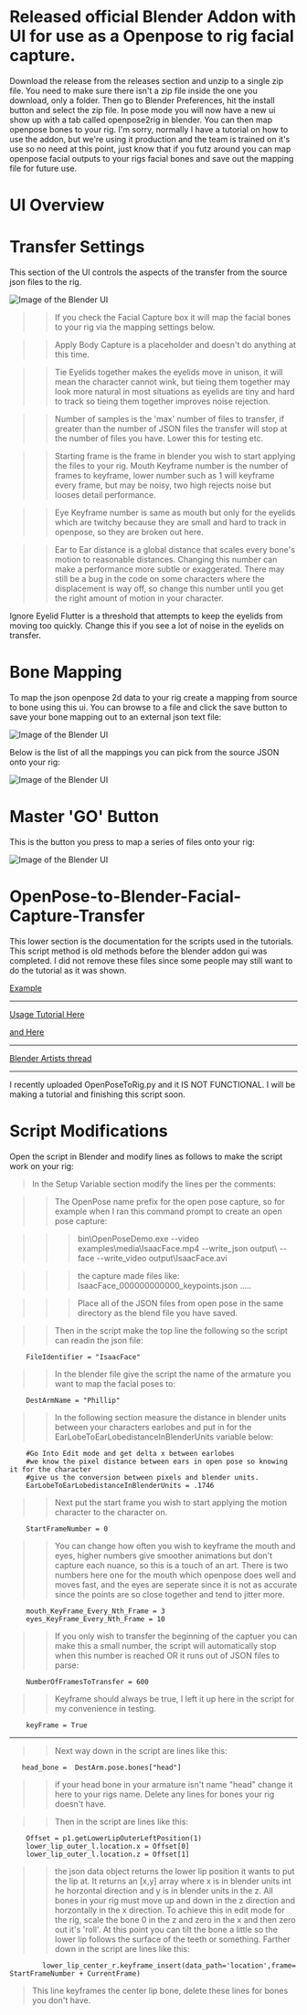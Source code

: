 # Released official Blender Addon with UI for use as a Openpose to rig facial capture.
Download the release from the releases section and unzip to a single zip file.  You need to make sure there isn't a zip file inside the one you download, only a folder.  Then go to Blender Preferences, hit the install button and select the zip file.  In pose mode you will now have a new ui show up with a tab called openpose2rig in blender.  You can then map openpose bones to your rig.   I'm sorry, normally I have a tutorial on how to use the addon, but we're using it production and the team is trained on it's use so no need at this point, just know that if you futz around you can map openpose facial outputs to your rigs facial bones and save out the mapping file for future use.

# UI Overview
# Transfer Settings
This section of the UI controls the aspects of the transfer from the source json files to the rig.

![Image of the Blender UI](https://github.com/nkeeline/OpenPose-to-Blender-Facial-Capture-Transfer/blob/master/Pictures/capturesettings.JPG)

>>If you check the Facial Capture box it will map the facial bones to your rig via the mapping settings below.  

>>Apply Body Capture is a placeholder and doesn't do anything at this time.

>>Tie Eyelids together makes the eyelids move in unison, it will mean the character cannot wink, but tieing them together may look more natural in most situations as eyelids are tiny and hard to track so tieing them together improves noise rejection.

>>Number of samples is the 'max' number of files to transfer, if greater than the number of JSON files the transfer will stop at the number of files you have.  Lower this for testing etc.

>>Starting frame is the frame in blender you wish to start applying the files to your rig.
Mouth Keyframe number is the number of frames to keyframe, lower number such as 1 will keyframe every frame, but may be noisy, two high rejects noise but looses detail performance.

>>Eye Keyframe number is same as mouth but only for the eyelids which are twitchy because they are small and hard to track in openpose, so they are broken out here.

>>Ear to Ear distance is a global distance that scales every bone's motion to reasonable distances.  Changing this number can make a performance more subtle or exaggerated.  There may still be a bug in the code on some characters where the displacement is way off, so change this number until you get the right amount of motion in your character.

Ignore Eyelid Flutter is a threshold that attempts to keep the eyelids from moving too quickly.  Change this if you see a lot of noise in the eyelids on transfer.
# Bone Mapping
To map the json openpose 2d data to your rig create a mapping from source to bone using this ui.  You can browse to a file and click the save button to save your bone mapping out to an external json text file:

![Image of the Blender UI](https://github.com/nkeeline/OpenPose-to-Blender-Facial-Capture-Transfer/blob/master/Pictures/BoneMapping.JPG)

Below is the list of all the mappings you can pick from the source JSON onto your rig:

![Image of the Blender UI](https://github.com/nkeeline/OpenPose-to-Blender-Facial-Capture-Transfer/blob/master/Pictures/sourceBoneTypes.JPG)

# Master 'GO' Button
This is the button you press to map a series of files onto your rig:

![Image of the Blender UI](https://github.com/nkeeline/OpenPose-to-Blender-Facial-Capture-Transfer/blob/master/Pictures/Run.JPG)

# OpenPose-to-Blender-Facial-Capture-Transfer
This lower section is the documentation for the scripts used in the tutorials.  This script method is old methods before the blender addon gui was completed.  I did not remove these files since some people may still want to do the tutorial as it was shown.

[Example](https://www.youtube.com/watch?v=bzGW4TDXE-0)

---  
[Usage Tutorial Here](https://www.youtube.com/watch?v=EUR6vsE0k6E)

[and Here](https://www.youtube.com/watch?v=rosD1ckjg4E)

---  
[Blender Artists thread](https://blenderartists.org/t/openpose-ai-facial-motion-capture-to-blender-tutorial/1223147)

---
I recently uploaded OpenPoseToRig.py and it IS NOT FUNCTIONAL.  I will be making a tutorial and finishing this script soon.

# Script Modifications

Open the script in Blender and modify lines as follows to make the script work on your rig:

>In the Setup Variable section modify the lines per the comments:

>>The OpenPose name prefix for the open pose capture, so for example when I ran this command prompt to create an open pose capture:

>>>bin\OpenPoseDemo.exe --video examples\media\IsaacFace.mp4 --write_json output\ --face --write_video output\IsaacFace.avi

>>>the capture made files like: IsaacFace_000000000000_keypoints.json .....

>>>Place all of the JSON files from open pose in the same directory as the blend file you have saved.

>>Then in the script make the top line the following so the script can readin the json file:

        FileIdentifier = "IsaacFace"

>>In the blender file give the script the name of the armature you want to map the facial poses to:

        DestArmName = "Phillip"

>>In the following section measure the distance in blender units between your characters earlobes and put in for the EarLobeToEarLobedistanceInBlenderUnits variable below:

        #Go Into Edit mode and get delta x between earlobes
        #we know the pixel distance between ears in open pose so knowing it for the character
        #give us the conversion between pixels and blender units.
        EarLobeToEarLobedistanceInBlenderUnits = .1746

>>Next put the start frame you wish to start applying the motion character to the character on.

        StartFrameNumber = 0

>>You can change how often you wish to keyframe the mouth and eyes, higher numbers give smoother animations but don't capture each nuance, so this is a touch of an art.  There is two numbers here one for the mouth which openpose does well and moves fast, and the eyes are seperate since it is not as accurate since the points are so close together and tend to jitter more.

        mouth_KeyFrame_Every_Nth_Frame = 3
        eyes_KeyFrame_Every_Nth_Frame = 10

>>If you only wish to transfer the beginning of the captuer you can make this a small number, the script will automatically stop when this number is reached OR it runs out of JSON files to parse:

      
        NumberOfFramesToTransfer = 600

>>Keyframe should always be true, I left it up here in the script for my convenience in testing.

        keyFrame = True
  
---

>>Next way down in the script are lines like this:

       head_bone =  DestArm.pose.bones["head"]

>>if your head bone in your armature isn't name "head" change it here to your rigs name.
Delete any lines for bones your rig doesn't have.

>>Then in the script are lines like this:

        Offset = p1.getLowerLipOuterLeftPosition(1)
        lower_lip_outer_l.location.x = Offset[0]
        lower_lip_outer_l.location.z = Offset[1]
        
>>the json data object returns the lower lip position it wants to put the lip at.  It returns an [x,y] array where x is in blender units int he horzontal direction and y is in blender units in the z.  All bones in your rig must move up and down in the z direction and horzontally in the x direction.  To achieve this in edit mode for the rig, scale the bone 0 in the z and zero in the x and then zero out it's 'roll'.  At this point you can tilt the bone a little so the lower lip follows the surface of the teeth or something.
Farther down in the script are lines like this:

            lower_lip_center_r.keyframe_insert(data_path='location',frame= StartFrameNumber + CurrentFrame)
>This line keyframes the center lip bone, delete these lines for bones you don't have.
